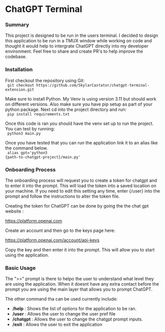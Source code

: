 <h1>ChatGPT Terminal</h1>

<h3>Summary</h3>
This project is designed to be run in the users terminal. I decided to design this application to be run in a TMUX window while working on code and thought it would help to intergrate ChatGPT directly into my developer environment.  Feel free to share and create PR's to help improve the codebase.

<h3> Installation</h3>
First checkout the repository using Git:
<br>
<code> git checkout https://github.com/SkylarCastator/chatgpt-terminal-extension.git </code>

Make sure to install Python. My Venv is using version 3.11 but should work on different versions.
Also make sure you have pip setup as part of your python package. 
Next cd into the project directory and run:
<br>
<code> pip install requirements.txt </code>

Once this code is ran you should have the venv set up to run the project. You can test by running:
<br>
<code> python3 main.py </code>

Once you have tested that you can run the application link it to an alias like the command below.
<br>
<code> alias gpt='python3 {path-to-chatgpt-project}/main.py' </code>

<h3>Onboarding Process</h3>
The onboarding process will request you to create a token for chatgpt and to enter it into the prompt. This will load the token into a saved location on your machine.
If you need to edit this setting any time, enter {/user} into the prompt and follow the instructions to alter the token file.

Creating the token for ChatGPT can be done by going the the chat gpt website : 

https://platform.openai.com

Create an account and then go to the keys page here:

https://platform.openai.com/account/api-keys

Copy the key and then enter it into the prompt. This will allow you to start using the application.

<h3> Basic Usage </h3>
The ">>" prompt is there to helpo the user to understand what level they are using the application.
When it doesnt have any extra contact before the prompt you are using the main layer that allows you to prompt ChatGPT.

The other command tha can be used currently include:

- <b>/help</b> : Shows the list of options for the application to be ran.
- <b>/user</b> : Allows the user to change the user pref file
- <b>/chatgpt</b> : Allows the user to change the chatgpt prompt inputs.
- <b>/exit</b> : Allows the user to exit the application